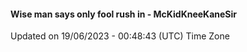#### Wise man says only fool rush in - McKidKneeKaneSir
Updated on 19/06/2023 - 00:48:43 (UTC) Time Zone
